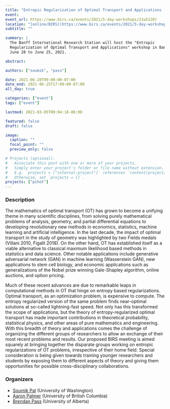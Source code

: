 ```yaml
---
title: "Entropic Regularization of Optimal Transport and Applications (Online)"
event:
event_url: https://www.birs.ca/events/2021/5-day-workshops/21w5120)
location: "[online/BIRS](https://www.birs.ca/events/2021/5-day-workshops/21w5120)"
subtitle: ""

summary: |
  The Banff International Research Station will host the "Entropic
  Regularization of Optimal Transport and Applications" workshop in Banff from
  June 20 to June 25, 2021.

abstract:

authors: ["soumik", "pass"]

date: 2021-06-20T09:00:00-07:00
date_end: 2021-06-25T17:00:00-07:00
all_day: true

categories: ["event"]
tags: ["event"]

lastmod: 2021-03-05T09:04:18-08:00

featured: false
draft: false

image:
  caption: ""
  focal_point: ""
  preview_only: false

# Projects (optional).
#   Associate this post with one or more of your projects.
#   Simply enter your project's folder or file name without extension.
#   E.g. `projects = ["internal-project"]` references `content/project/deep-learning/index.md`.
#   Otherwise, set `projects = []`.
projects: ["pihot"]
---
```

### Description

The mathematics of optimal transport (OT) has grown to become a unifying theme
in many scientific disciplines, from solving purely mathematical problems of
analysis, geometry, and partial differential equations to developing
revolutionary new methods in economics, statistics, machine learning and
artificial intelligence. In the last decade, the impact of optimal transport in
the study of geometry was highlighted by two Fields medals (Villani 2010,
Figalli 2018). On the other hand, OT has established itself as a viable
alternative to classical maximum likelihood based methods in statistics and data
science. Other notable applications include generative adversarial network (GAN)
in machine learning (Wasserstein GAN), new applications to stem cell biology,
and economic applications such as generalizations of the Nobel prize winning
Gale-Shapley algorithm, online auctions, and option pricing.

Much of these recent advances are due to remarkable leaps in computational
methods in OT that hinge on entropy based regularizations. Optimal transport, as
an optimization problem, is expensive to compute. The entropy regularized
version of the same problem finds near-optimal solutions at so-called
lightning-fast speed. Not only has this transformed the scope of applications,
but the theory of entropy-regularized optimal transport has made important
contributions in theoretical probability, statistical physics, and other areas
of pure mathematics and engineering. With this breadth of theory and
applications comes the challenge of organizing the different groups of
researchers to allow an exchange of their most recent problems and results. Our
proposed BIRS meeting is aimed squarely at bringing together the disparate
groups working on entropic regularizations of OT problems, irrespective of their
home field. Special consideration is being given towards training younger
researchers and students by exposing them to different aspects of theory and
giving them opportunities for possible cross-disciplinary collaborations.


### Organizers
  * [Soumik Pal](/authors/soumik/) (University of Washington)
  * [Aaron Palmer](http://www.math.ubc.ca/~azp/) (University of British Columbia)
  * [Brendan Pass](/authors/pass/) (University of Alberta)

